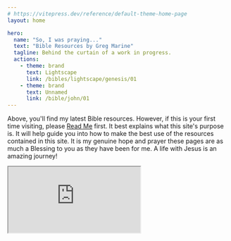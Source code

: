 ```yaml
---
# https://vitepress.dev/reference/default-theme-home-page
layout: home

hero:
  name: "So, I was praying..."
  text: "Bible Resources by Greg Marine"
  tagline: Behind the curtain of a work in progress.
  actions:
    - theme: brand
      text: Lightscape
      link: /bibles/lightscape/genesis/01
    - theme: brand
      text: Unnamed
      link: /bible/john/01
---
```


<style lang='sass' scoped>
iframe
    width: 100%
    height: 700px
    @media (max-width: 1000px)
        height: 400px
    border-style: none
</style>

Above, you'll find my latest Bible resources. However, if this is your first time visiting, please [Read Me](read-me) first. It best explains what this site's purpose is. It will help guide you into how to make the best use of the resources contained in this site. It is my genuine hope and prayer these pages are as much a Blessing to you as they have been for me. A life with Jesus is an amazing journey!

<iframe src='https://app.fetch.bible'></iframe>